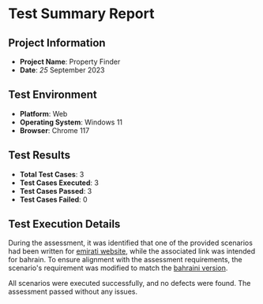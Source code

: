 # Test Summary Report
## Project Information
- **Project Name**: Property Finder
- **Date**: *25*  September  2023
## Test Environment
- **Platform**: Web
- **Operating System**: Windows 11
- **Browser**: Chrome 117
## Test Results
- **Total Test Cases**: 3
- **Test Cases Executed**: 3
- **Test Cases Passed**: 3
- **Test Cases Failed**: 0
## Test Execution Details
During the assessment, it was identified that one of the provided scenarios had been written for [emirati website](https://www.propertyfinder.ae/), while the associated link was intended for bahrain. To ensure alignment with the assessment requirements, the scenario's requirement was modified to match the [bahraini version](https://www.propertyfinder.bh/).

All scenarios were executed successfully, and no defects were found. The assessment passed without any issues.
